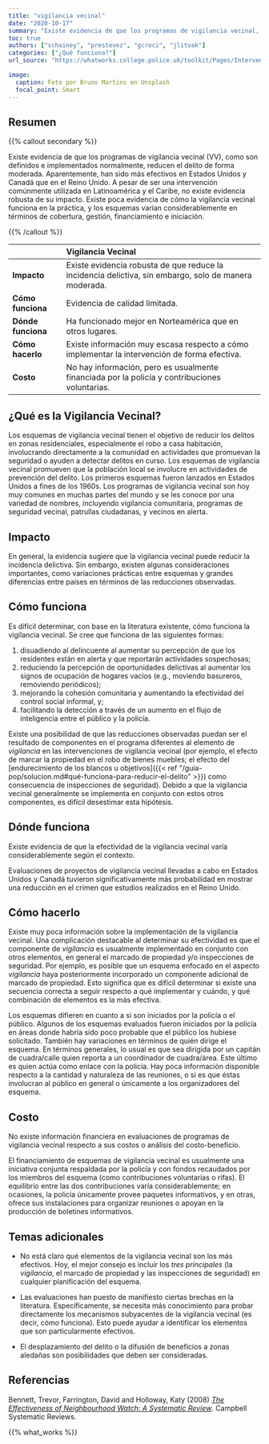 ```yaml
---
title: "vigilancia vecinal"
date: "2020-10-17"
summary: "Existe evidencia de que los programas de vigilancia vecinal, como son definidos e implementados normalmente, reducen el delito de forma moderada."
toc: true
authors: ["schainey", "prestevez", "gcroci", "jlitvak"]
categories: ["¿Qué funciona?"]
url_source: "https://whatworks.college.police.uk/toolkit/Pages/Intervention.aspx?InterventionID=8"

image:
  caption: Foto por Bruno Martins en Unsplash
  focal_point: Smart
---
```


## Resumen

{{% callout secondary %}}

Existe evidencia de que los programas de vigilancia vecinal (VV), como son definidos e implementados normalmente, reducen el delito de forma moderada. Aparentemente, han sido más efectivos en Estados Unidos y Canadá que en el Reino Unido. A pesar de ser una intervención comúnmente utilizada en Latinoamérica y el Caribe, no existe evidencia robusta de su impacto.
Existe poca evidencia de cómo la vigilancia vecinal funciona en la
práctica, y los esquemas varían considerablemente en términos de
cobertura, gestión, financiamiento e iniciación.

{{% /callout %}}

|                    | Vigilancia Vecinal                 |
|:-------------------|:---------------------------------------------------|
| **Impacto**        | Existe evidencia robusta de que reduce la incidencia delictiva, sin embargo, solo de manera moderada. |
| **Cómo funciona**  | Evidencia de calidad limitada.                     |
| **Dónde funciona** | Ha funcionado mejor en Norteamérica que en otros lugares. |
| **Cómo hacerlo**   | Existe información muy escasa respecto a cómo implementar la intervención de forma efectiva. |
| **Costo**          | No hay información, pero es usualmente financiada por la policía y contribuciones voluntarias. |

## ¿Qué es la Vigilancia Vecinal?

Los esquemas de vigilancia vecinal tienen el objetivo de reducir los
delitos en zonas residenciales, especialmente el robo a casa habitación,
involucrando directamente a la comunidad en actividades que promuevan la
seguridad o ayuden a detectar delitos en curso. Los esquemas de
vigilancia vecinal promueven que la población local se involucre en
actividades de prevención del delito. Los primeros esquemas fueron
lanzados en Estados Unidos a fines de los 1960s. Los programas de vigilancia vecinal son hoy muy comunes en muchas partes del mundo y se les conoce por una
variedad de nombres, incluyendo vigilancia comunitaria, programas de
seguridad vecinal, patrullas ciudadanas, y vecinos en alerta.

## Impacto

En general, la evidencia sugiere que la vigilancia vecinal puede reducir
la incidencia delictiva. Sin embargo, existen algunas consideraciones
importantes, como variaciones prácticas entre esquemas y grandes
diferencias entre países en términos de las reducciones observadas.

## Cómo funciona

Es difícil determinar, con base en la literatura existente, cómo
funciona la vigilancia vecinal. Se cree que funciona de las siguientes
formas:

1. disuadiendo al delincuente al aumentar su percepción de que los residentes están en alerta y que reportarán actividades sospechosas;
2. reduciendo la percepción de oportunidades delictivas al aumentar los signos de ocupación de hogares vacíos (e.g., moviendo basureros, removiendo periódicos);
3. mejorando la cohesión comunitaria y aumentando la efectividad del control social informal, y;
4. facilitando la detección a través de un aumento en el flujo de
inteligencia entre el público y la policía.

Existe una posibilidad de que las reducciones observadas puedan ser el
resultado de componentes en el programa diferentes al elemento de
*vigilancia* en las intervenciones de vigilancia vecinal (por ejemplo,
el efecto de marcar la propiedad en el robo de bienes muebles; el efecto
del [endurecimiento de los blancos u objetivos]({{< ref "/guia-pop/solucion.md#qué-funciona-para-reducir-el-delito" >}}) como consecuencia de inspecciones de seguridad). Debido a que la vigilancia vecinal generalmente se
implementa en conjunto con estos otros componentes, es difícil
desestimar esta hipótesis.

## Dónde funciona

​Existe evidencia de que la efectividad de la vigilancia vecinal varía
considerablemente según el contexto.

Evaluaciones de proyectos de vigilancia vecinal llevadas a cabo en
Estados Unidos y Canadá tuvieron significativamente más probabilidad en
mostrar una reducción en el crimen que estudios realizados en el Reino
Unido.

## Cómo hacerlo

Existe muy poca información sobre la implementación de la vigilancia
vecinal. Una complicación destacable al determinar su efectividad es que
el componente de *vigilancia* es usualmente implementado en conjunto con
otros elementos, en general el marcado de propiedad y/o inspecciones de
seguridad. Por ejemplo, es posible que un esquema enfocado en el aspecto
*vigilancia* haya posteriormente incorporado un componente adicional de
marcado de propiedad. Esto significa que es difícil determinar si existe
una secuencia correcta a seguir respecto a qué implementar y cuándo, y
qué combinación de elementos es la más efectiva.

Los esquemas difieren en cuanto a si son iniciados por la policía o el
público. Algunos de los esquemas evaluados fueron iniciados por la
policía en áreas donde habría sido poco probable que el público los
hubiese solicitado. También hay variaciones en términos de quién dirige
el esquema. En términos generales, lo usual es que sea dirigida por un
capitán de cuadra/calle quien reporta a un coordinador de cuadra/área.
Este último es quien actúa como enlace con la policía. Hay poca
información disponible respecto a la cantidad y naturaleza de las
reuniones, o si es que éstas involucran al público en general o
únicamente a los organizadores del esquema.

## Costo

No existe información financiera en evaluaciones de programas de vigilancia vecinal respecto a sus costos o análisis del costo-beneficio.

El financiamiento de esquemas de vigilancia vecinal es usualmente una
iniciativa conjunta respaldada por la policía y con fondos recaudados
por los miembros del esquema (como contribuciones voluntarias o rifas).
El equilibrio entre las dos contribuciones varía considerablemente; en
ocasiones, la policía únicamente provee paquetes informativos, y en
otras, ofrece sus instalaciones para organizar reuniones o apoyan en la
producción de boletines informativos.

## Temas adicionales

  - No está claro qué elementos de la vigilancia vecinal son los más
    efectivos. Hoy, el mejor consejo es incluir los *tres principales*
    (la *vigilancia*, el marcado de propiedad y las inspecciones de
    seguridad) en cualquier planificación del esquema.

  - Las evaluaciones han puesto de manifiesto ciertas brechas en la
    literatura. Específicamente, se necesita más conocimiento para
    probar directamente los mecanismos subyacentes de la vigilancia
    vecinal (es decir, cómo funciona). Esto puede ayudar a identificar
    los elementos que son particularmente efectivos.

  - El desplazamiento del delito o la difusión de beneficios a zonas
    aledañas son posibilidades que deben ser consideradas.

## Referencias

​Bennett, Trevor, Farrington, David and Holloway, Katy (2008) [*The
Effectiveness of Neighbourhood Watch: A Systematic
Review*](https://www.campbellcollaboration.org/library/effectiveness-of-neighbourhood-watch.html).
Campbell Systematic Reviews. 

{{% what_works %}}
